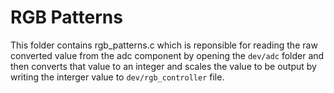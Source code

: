 # RGB Patterns

This folder contains rgb_patterns.c which is reponsible for reading the raw converted value from the adc component by opening the `dev/adc` folder and then converts that value to an integer and scales the value to be output by writing the interger value to `dev/rgb_controller` file.